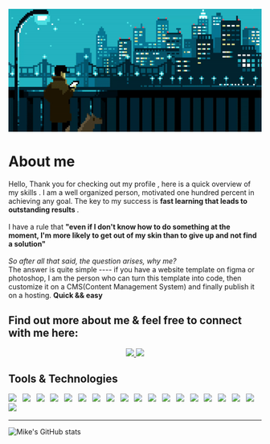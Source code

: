 <p align="center">
  <img src="https://github.com/MikeXado/MikeXado/blob/main/ASSETS/ezgif.com-gif-maker.gif" alt="Hi, I'm Mihai 👋 I'm a 🚀 Front-End Developer 🚀">
</p>
<h1>About me</h1>
Hello, 
Thank you for checking out my profile , here is a quick overview of my skills . I am a well organized person, motivated one hundred percent in achieving any goal. The key to my success is <b>fast learning that leads to   outstanding results </b>.<br><br> I have a rule that <b>"even if I don't know how to do something at the moment, I'm more likely to get out of my skin than to give up and not find a solution"</b>
<br>
<br>
<i>So after all that said, the question arises, why me?</i>
<br>
The answer is quite simple ---- if you have a website template on figma or photoshop, I am the person who can turn this template into code, then customize it on a CMS(Content Management System) and finally publish it on a hosting. <b>Quick && easy</b>
<br>

	
## Find out more about me & feel free to connect with me here:

<p align="center">
        <a href="https://mikexado.github.io/Portofolio/">
		<img src="https://img.shields.io/badge/portfolio-1AA260?style=for-the-badge&logo=About.me&logoColor=white" />
	</a>
        <a href="mailto:mike.gurin21@gmail.com">
		<img src="https://img.shields.io/badge/Gmail-D14836?style=for-the-badge&logo=gmail&logoColor=white" />
	</a>
</p>


 
 <h2>Tools & Technologies</h2>

<img src="https://img.shields.io/badge/HTML%20-%23F7DF1E.svg?&style=for-the-badge&color=E34F26" />&nbsp;&nbsp;
<img src="https://img.shields.io/badge/css%20-%23F7DF1E.svg?&style=for-the-badge&color=5BA8EE" />&nbsp;&nbsp;
<img src="https://img.shields.io/badge/JavaScript%20-%23F7DF1E.svg?&style=for-the-badge&color=F7DF1E" />&nbsp;&nbsp;
<img src="https://img.shields.io/badge/react%20-%23F7DF1E.svg?&style=for-the-badge&color=00D8FF" />&nbsp;&nbsp;
<img src="https://img.shields.io/badge/Jquery%20-%23F7DF1E.svg?&style=for-the-badge&color=0769AC" />&nbsp;&nbsp;
<img src="https://img.shields.io/badge/webpack%20-%23F7DF1E.svg?&style=for-the-badge&color=8ED5FA" />&nbsp;&nbsp;
<img src="https://img.shields.io/badge/Gulp.js%20-%23F7DF1E.svg?&style=for-the-badge&color=DA4648" />&nbsp;&nbsp;
<img src="https://img.shields.io/badge/Figma%20-%23F7DF1E.svg?&style=for-the-badge&color=A259FF" />&nbsp;&nbsp;
<img src="https://img.shields.io/badge/Bootstrap%20-%23F7DF1E.svg?&style=for-the-badge&color=7044A3" />&nbsp;&nbsp;
<img src="https://img.shields.io/badge/Sass%20-%23F7DF1E.svg?&style=for-the-badge&color=CD6799" />&nbsp;&nbsp;
<img src="https://img.shields.io/badge/Discord%20-%23F7DF1E.svg?&style=for-the-badge&color=3C4C65" />&nbsp;&nbsp;
<img src="https://img.shields.io/badge/MySQL%20-%23F7DF1E.svg?&style=for-the-badge&color=1E4C68" />&nbsp;&nbsp;
<img src="https://img.shields.io/badge/Git%20-%23F7DF1E.svg?&style=for-the-badge&color=000" />&nbsp;&nbsp;
<img src="https://img.shields.io/badge/GitHub%20-%23F7DF1E.svg?&style=for-the-badge&color=000" />&nbsp;&nbsp;
<img src="https://img.shields.io/badge/Docker%20-%23F7DF1E.svg?&style=for-the-badge&color=2496ED" />&nbsp;&nbsp;
<img src="https://img.shields.io/badge/Docker compose%20-%23F7DF1E.svg?&style=for-the-badge&color=B4C3D2" />&nbsp;&nbsp;
<img src="https://img.shields.io/badge/Visual Studio Code%20-%23F7DF1E.svg?&style=for-the-badge&color=0769AC" />&nbsp;&nbsp;
<img src="https://img.shields.io/badge/Windows%20-%23F7DF1E.svg?&style=for-the-badge&color=F7DF1E" />&nbsp;&nbsp;
<img src="https://img.shields.io/badge/UBUNTU%20-%23F7DF1E.svg?&style=for-the-badge&color=E34F26" />&nbsp;&nbsp;
<hr>

![Mike's GitHub stats](https://github-readme-stats.vercel.app/api?username=MikeXado&show_icons=true&theme=gruvbox)



